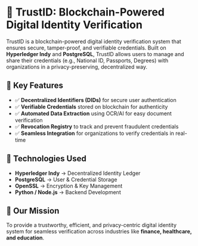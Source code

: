 # 🚀 TrustID: Blockchain-Powered Digital Identity Verification

TrustID is a blockchain-powered digital identity verification system that ensures secure, tamper-proof, and verifiable credentials. Built on **Hyperledger Indy** and **PostgreSQL**, TrustID allows users to manage and share their credentials (e.g., National ID, Passports, Degrees) with organizations in a privacy-preserving, decentralized way.

## 🔹 Key Features
- ✅ **Decentralized Identifiers (DIDs)** for secure user authentication
- ✅ **Verifiable Credentials** stored on blockchain for authenticity
- ✅ **Automated Data Extraction** using OCR/AI for easy document verification
- ✅ **Revocation Registry** to track and prevent fraudulent credentials
- ✅ **Seamless Integration** for organizations to verify credentials in real-time

## 🔗 Technologies Used
- **Hyperledger Indy** → Decentralized Identity Ledger
- **PostgreSQL** → User & Credential Storage
- **OpenSSL** → Encryption & Key Management
- **Python / Node.js** → Backend Development

## 📌 Our Mission
To provide a trustworthy, efficient, and privacy-centric digital identity system for seamless verification across industries like **finance, healthcare, and education**.
